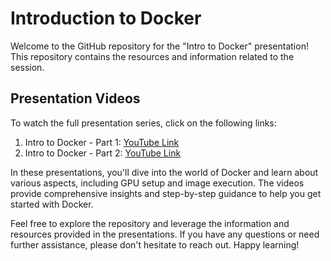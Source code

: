 # Introduction to Docker

Welcome to the GitHub repository for the "Intro to Docker" presentation! This repository contains the resources and information related to the session. 

## Presentation Videos

To watch the full presentation series, click on the following links:

1. Intro to Docker - Part 1: [YouTube Link](https://www.youtube.com/watch?v=94wnuwZtVGg)
2. Intro to Docker - Part 2: [YouTube Link](https://www.youtube.com/watch?v=BAdnVcF41N8)

In these presentations, you'll dive into the world of Docker and learn about various aspects, including GPU setup and image execution. The videos provide comprehensive insights and step-by-step guidance to help you get started with Docker.

Feel free to explore the repository and leverage the information and resources provided in the presentations. If you have any questions or need further assistance, please don't hesitate to reach out. Happy learning!
